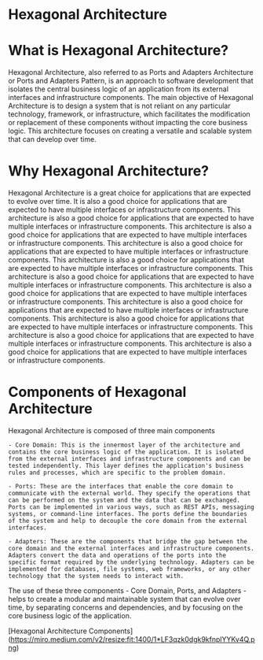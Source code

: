 # Hexagonal Architecture

# What is Hexagonal Architecture?

Hexagonal Architecture, also referred to as Ports and Adapters Architecture or Ports and Adapters Pattern, is an approach to software development that isolates the central business logic of an application from its external interfaces and infrastructure components. The main objective of Hexagonal Architecture is to design a system that is not reliant on any particular technology, framework, or infrastructure, which facilitates the modification or replacement of these components without impacting the core business logic. This architecture focuses on creating a versatile and scalable system that can develop over time.

# Why Hexagonal Architecture?

Hexagonal Architecture is a great choice for applications that are expected to evolve over time. It is also a good choice for applications that are expected to have multiple interfaces or infrastructure components. This architecture is also a good choice for applications that are expected to have multiple interfaces or infrastructure components. This architecture is also a good choice for applications that are expected to have multiple interfaces or infrastructure components. This architecture is also a good choice for applications that are expected to have multiple interfaces or infrastructure components. This architecture is also a good choice for applications that are expected to have multiple interfaces or infrastructure components. This architecture is also a good choice for applications that are expected to have multiple interfaces or infrastructure components. This architecture is also a good choice for applications that are expected to have multiple interfaces or infrastructure components. This architecture is also a good choice for applications that are expected to have multiple interfaces or infrastructure components. This architecture is also a good choice for applications that are expected to have multiple interfaces or infrastructure components. This architecture is also a good choice for applications that are expected to have multiple interfaces or infrastructure components. This architecture is also a good choice for applications that are expected to have multiple interfaces or infrastructure components.

# Components of Hexagonal Architecture

Hexagonal Architecture is composed of three main components

    - Core Domain: This is the innermost layer of the architecture and contains the core business logic of the application. It is isolated from the external interfaces and infrastructure components and can be tested independently. This layer defines the application's business rules and processes, which are specific to the problem domain.

    - Ports: These are the interfaces that enable the core domain to communicate with the external world. They specify the operations that can be performed on the system and the data that can be exchanged. Ports can be implemented in various ways, such as REST APIs, messaging systems, or command-line interfaces. The ports define the boundaries of the system and help to decouple the core domain from the external interfaces.

    - Adapters: These are the components that bridge the gap between the core domain and the external interfaces and infrastructure components. Adapters convert the data and operations of the ports into the specific format required by the underlying technology. Adapters can be implemented for databases, file systems, web frameworks, or any other technology that the system needs to interact with.

The use of these three components - Core Domain, Ports, and Adapters - helps to create a modular and maintainable system that can evolve over time, by separating concerns and dependencies, and by focusing on the core business logic of the application.

[Hexagonal Architecture Components] (https://miro.medium.com/v2/resize:fit:1400/1*LF3qzk0dgk9kfnplYYKv4Q.png)
